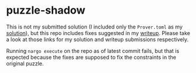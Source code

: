 # puzzle-shadow

This is not my submitted solution (I included only the `Prover.toml` as my [solution](https://gist.github.com/eightfilms/9ff8f540bf44f79f70000117ad54daf2)), but this repo includes fixes suggested in my [writeup](https://gist.github.com/eightfilms/eb544879e47d3b678cbaf766bf94186e). Please take a look at those links for my solution and writeup submissions respectively.


Running `nargo execute` on the repo as of latest commit fails, but that is expected because the fixes are supposed to fix the constraints in the original puzzle.
